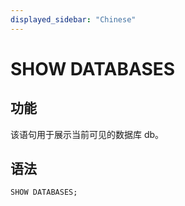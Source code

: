 ```yaml
---
displayed_sidebar: "Chinese"
---
```


# SHOW DATABASES

## 功能

该语句用于展示当前可见的数据库 db。

## 语法

```sql
SHOW DATABASES;
```
